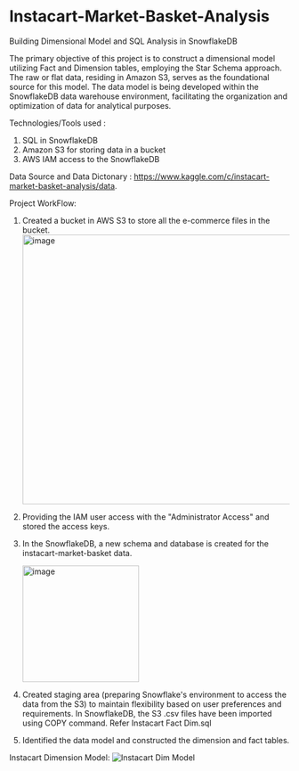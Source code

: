 # Instacart-Market-Basket-Analysis
Building Dimensional Model and SQL Analysis in SnowflakeDB

The primary objective of this project is to construct a dimensional model utilizing Fact and Dimension tables, employing the Star Schema approach. The raw or flat data, residing in Amazon S3, serves as the foundational source for this model. The data model is being developed within the SnowflakeDB data warehouse environment, facilitating the organization and optimization of data for analytical purposes. 

Technologies/Tools used : 
1. SQL in SnowflakeDB
2. Amazon S3 for storing data in a bucket
3. AWS IAM access to the SnowflakeDB
   
Data Source and Data Dictonary : https://www.kaggle.com/c/instacart-market-basket-analysis/data.

Project WorkFlow:
1. Created a bucket in AWS S3 to store all the e-commerce files in the bucket.
   <img width="484" alt="image" src="https://github.com/sarutlaa/Instacart-Market-Basket-Analysis/assets/141533429/d91f712f-3728-4a7b-9ff4-7be62c6a7696">
2. Providing the IAM user access with the "Administrator Access" and stored the access keys.
3. In the SnowflakeDB, a new schema and database is created for the instacart-market-basket data.

   <img width="209" alt="image" src="https://github.com/sarutlaa/Instacart-Market-Basket-Analysis/assets/141533429/97a85c7d-e98a-454e-80e2-a8701a6ff206">
   
5. Created staging area (preparing Snowflake's environment to access the data from the S3) to maintain flexibility based on user preferences and requirements. In SnowflakeDB, the S3 .csv files have been imported using COPY command. Refer Instacart Fact Dim.sql
6. Identified the data model and constructed the dimension and fact tables.

Instacart Dimension Model:
![Instacart Dim Model](https://github.com/sarutlaa/Instacart-Market-Basket-Analysis/assets/141533429/be98d5ae-df11-4f37-af78-84fd61e73f07)





